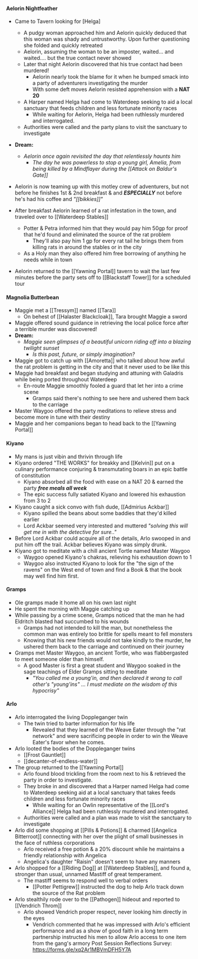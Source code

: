 #### Aelorin Nightfeather
- Came to Tavern looking for [Helga]
	- A pudgy woman approached him and Aelorin quickly deduced that this woman was shady and untrustworthy. Upon further questioning she folded and quickly retreated
	- Aelorin, assuming the woman to be an imposter, waited... and waited.... but the true contact never showed
	- Later that night Aelorin discovered that his true contact had been murdered! 
		- Aelorin nearly took the blame for it when he bumped smack into a party of adventurers investigating the murder
		- With some deft moves Aelorin resisted apprehension with a **NAT 20** 
	- A Harper named Helga had come to Waterdeep seeking to aid a local sanctuary that feeds children and less fortunate minority races
		- While waiting for Aelorin, Helga had been ruthlessly murdered and interrogated.
	- Authorities were called and the party plans to visit the sanctuary to investigate
		
- **Dream:**
	- *Aelorin once again revisited the day that relentlessly haunts him*
		- *The day he was powerless to stop a young girl, Amelia, from being killed by a Mindflayer during the [[Attack on Baldur's Gate]]*
- Aelorin is now teaming up with this motley crew of adventurers, but not before he finishes 1st & 2nd breakfast & and ***ESPECIALLY*** not before he's had his coffee and *"[[bikkies]]"*
- After breakfast Aelorin learned of a rat infestation in the town, and traveled over to [[Waterdeep Stables]]
	- Potter & Petra informed him that they would pay him 50gp for proof that he'd found and eliminated the source of the rat problem
		- They'll also pay him 1 gp for every rat tail he brings them from killing rats in around the stables or in the city
	- As a Holy man they also offered him free borrowing of anything he needs while in town
- Aelorin returned to the [[Yawning Portal]] tavern to wait the last few minutes before the party sets off to [[Blackstaff Tower]] for a scheduled tour
#### Magnolia Butterbean
- Maggie met a [[Tressym]] named [[Tara]]
	- On behest of [[Halaster Blackcloak]], Tara brought Maggie a sword
- Maggie offered sound guidance in retrieving the local police force after a terrible murder was discovered!
- **Dream:** 
	- *Maggie seen glimpses of a beautiful unicorn riding off into a blazing twilight sunset*
		- *Is this past, future, or simply imagination?*
- Maggie got to catch up with [[Amoretta]] who talked about how awful the rat problem is getting in the city and that it never used to be like this
- Maggie had breakfast and began studying and attuning with Galadris while being ported throughout Waterdeep
	- En-route Maggie smoothly fooled a guard that let her into a crime scene
		- Gramps said there's nothing to see here and ushered them back to the carriage
- Master Waygoo offered the party meditations to relieve stress and become more in tune with their destiny
- Maggie and her companions began to head back to the [[Yawning Portal]]

#### Kiyano
- My mans is just vibin and thrivin through life
- Kiyano ordered "THE WORKS" for breakky and [[Kelvin]] put on a culinary performance conjuring & transmutating boars in an epic battle of constitution
	- Kiyano absorbed all the food with ease on a NAT 20 & earned the party ***free meals all week***
	- The epic success fully satiated Kiyano and lowered his exhaustion from 3 to 2
- Kiyano caught a sick convo with fish dude, [[Admirius Ackbar]]
	- Kiyano spilled the beans about some baddies that they'd killed earlier
	- Lord Ackbar seemed very interested and muttered *"solving this will get me in with the detective for sure.."*
- Before Lord Ackbar could acquire all of the details, Arlo swooped in and put him off the trail. Ackbar believes Kiyano was simply drunk.
- Kiyano got to meditate with a chill ancient Tortle named Master Waygoo
	- Waygoo opened Kiyano's chakras, relieving his exhaustion down to 1
	- Waygoo also instructed Kiyano to look for the "the sign of the ravens" on the West end of town and find a Book & that the book may well find him first.
#### Gramps
- Ole gramps made it home all on his own last night
- He spent the morning with Maggie catching up
- While passing by a crime scene, Gramps noticed that the man he had Eldritch blasted had succumbed to his wounds
	- Gramps had not intended to kill the man, but nonetheless the common man was entirely too brittle for spells meant to fell monsters
	- Knowing that his new friends would not take kindly to the murder, he ushered them back to the carriage and continued on their journey
- Gramps met Master Waygoo, an ancient Tortle, who was flabbergasted to meet someone older than himself. 
	- A good Master is first a great student and Waygoo soaked in the sage teachings of Elder Gramps sitting to meditate 
		- *"You called me a young'in, and then declared it wrong to call other's "young'ins" … I must mediate on the wisdom of this hypocrisy"* 
#### Arlo
- Arlo interrogated the living Doppleganger twin
	- The twin tried to barter information for his life
		- Revealed that they learned of the Weave Eater through the "rat network" and were sacrificing people in order to win the Weave Eater's favor when he comes.
- Arlo looted the bodies of the Doppleganger twins
	- [[Frost Gauntlet]]
	- [[decanter-of-endless-water]]
- The group returned to the [[Yawning Portal]] 
	- Arlo found blood trickling from the room next to his & retrieved the party in order to investigate.
	- They broke in and discovered that a Harper named Helga had come to Waterdeep seeking aid at a local sanctuary that takes feeds children and less fortunate minority races
		- While waiting for an Owlin representative of the [[Lord's Alliance]] Helga had been ruthlessly murdered and interrogated.
	- Authorities were called and a plan was made to visit the sanctuary to investigate
- Arlo did some shopping at [[Pills & Potions]] & charmed [[Angelica Bitterroot]] connecting with her over the plight of small businesses in the face of ruthless corporations
	- Arlo received a free potion & a 20% discount while he maintains a friendly relationship with Angelica
	- Angelica's daughter "Raisin" doesn't seem to have any manners
- Arlo shopped for a [[Riding Dog]] at [[Waterdeep Stables]], and found a, stronger than usual, unnamed Mastiff of great temperament.
	- The mastiff seems to respond well to verbal orders
		- [[Potter Pettigrew]] instructed the dog to help Arlo track down the source of the Rat problem
- Arlo stealthily rode over to the [[Pathogen]] hideout and reported to [[Vendrich Throm]]
	- Arlo showed Vendrich proper respect, never looking him directly in the eyes
		- Vendrich commented that he was impressed with Arlo's efficient performance and as a show of good faith in a long term partnership instructed his men to allow Arlo access to one item from the gang's armory
Post Session Reflections Survey: https://forms.gle/xq2Ar1MBVmDFH5Y7A
